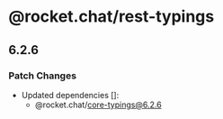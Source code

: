 # @rocket.chat/rest-typings

## 6.2.6

### Patch Changes

- Updated dependencies []:
  - @rocket.chat/core-typings@6.2.6
